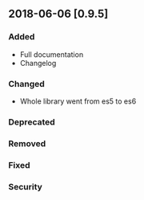 ## 2018-06-06 [0.9.5]
### Added
- Full documentation
- Changelog
### Changed
- Whole library went from es5 to es6
### Deprecated
### Removed
### Fixed
### Security